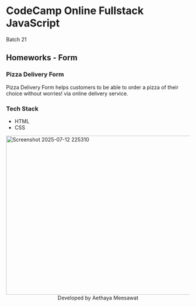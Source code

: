 # CodeCamp Online Fullstack JavaScript
Batch 21

## Homeworks - Form

### Pizza Delivery Form    
Pizza Delivery Form helps customers to be able to order a pizza of their choice without worries! via online delivery service.
### Tech Stack
<ul>
  <li>HTML</li>
  <li>CSS</li>
</ul>
<img width="767" height="435" alt="Screenshot 2025-07-12 225310" src="https://github.com/user-attachments/assets/4e2d26ef-4e98-4ecc-aea4-24cd1d64f6f1" /><be>
<center>Developed by Aethaya Meesawat</center>
